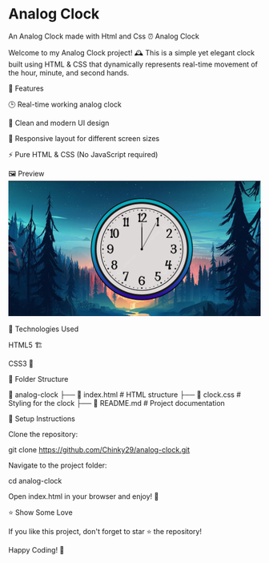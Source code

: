 # Analog Clock
 An Analog Clock made with Html and Css
⏰ Analog Clock

Welcome to my Analog Clock project! 🕰️ This is a simple yet elegant clock built using HTML & CSS that dynamically represents real-time movement of the hour, minute, and second hands.

🎯 Features

🕒 Real-time working analog clock

🎨 Clean and modern UI design

📱 Responsive layout for different screen sizes

⚡ Pure HTML & CSS (No JavaScript required)

🖼️ Preview
![alt text](image.png)

🚀 Technologies Used

HTML5 🏗️

CSS3 🎨

📂 Folder Structure

📁 analog-clock
 ├── 📄 index.html  # HTML structure
 ├── 🎨 clock.css   # Styling for the clock
 ├── 📜 README.md   # Project documentation

🔧 Setup Instructions

Clone the repository:

git clone https://github.com/Chinky29/analog-clock.git

Navigate to the project folder:

cd analog-clock

Open index.html in your browser and enjoy! 🎉

⭐ Show Some Love

If you like this project, don't forget to star ⭐ the repository!

Happy Coding! 🚀
